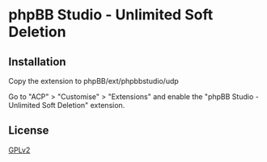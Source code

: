 # phpBB Studio - Unlimited Soft Deletion

## Installation

Copy the extension to phpBB/ext/phpbbstudio/udp

Go to "ACP" > "Customise" > "Extensions" and enable the "phpBB Studio - Unlimited Soft Deletion" extension.

## License

[GPLv2](license.txt)
